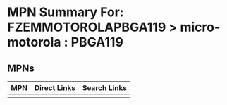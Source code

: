 



# MPN Summary For: FZEMMOTOROLAPBGA119 > micro-motorola : PBGA119

## MPNs
  

|MPN|Direct Links|Search Links|
| :--- | :--- | :--- |
||||
